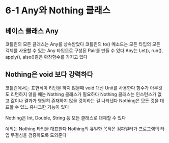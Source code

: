 # 6-1 Any와 Nothing 클래스

## 베이스 클래스 Any
코틀린의 모든 클래스는 Any를 상속받았다
코틀린의 to() 메소드는 모든 타입의 모든 객체를 사용할 수 있는 Any 타입으로 구성된 Pair를 만들 수 있다
Any는 Let(), run(), apply(), also()같은 확장함수를 가지고 있다

## Nothing은 void 보다 강력하다
코틀린에서는 표현식이 리턴을 하지 않을때 void 대신 Unit를 사용한다
함수가 아무것도 리턴하지 않을 때는 Nothing 클래스가 필요하다
Nothing 클래스는 인스턴스가 없고 값이나 결과가 영원히 존재하지 않을 것이라는 걸 나타낸다
Nothing은 모든 것을 대표할 수 있느 유니크한 기능이 있다

Nothing은 Int, Double, String 등 모든 클래스로 대체할 수 있다

예외는 Nothing 타입을 대표한다
Nothing의 유일한 목적은 컴파일러가 프로그램의 타입 무결성을 검증하도록 도와준다